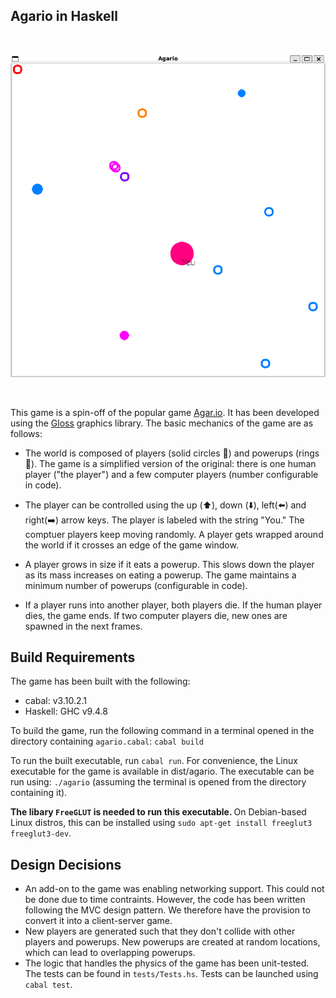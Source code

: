 ## Agario in Haskell ##

<br> 

![screenshot](agario-game.png)

<br>

This game is a spin-off of the popular game  [Agar.io](https://agar.io/). It has been developed using the [Gloss](https://hackage.haskell.org/package/gloss) graphics library. The basic mechanics of the game are as follows:

- The world is composed of players (solid circles 🔴) and powerups (rings 🔘). The game is a simplified version of the original: there is one human player ("the player") and a few computer players (number configurable in code).

- The player can be controlled using the up (⬆️), down (⬇️), left(⬅️) and right(➡️) arrow keys. The player is labeled with the string "You." The comptuer players keep moving randomly. A player gets wrapped around the world if it crosses an edge of the game window. 

- A player grows in size if it eats a powerup. This slows down the player as its mass increases on eating a powerup. The game maintains a minimum number of powerups (configurable in code).

- If a player runs into another player, both players die. If the human player dies, the game ends. If two computer players die, new ones are spawned in the next frames. 

## Build Requirements ##
The game has been built with the following:
- cabal: v3.10.2.1
- Haskell: GHC v9.4.8

To build the game, run the following command in a terminal opened in the directory containing ```agario.cabal```: ```cabal build```

To run the built executable, run ```cabal run```. For convenience, the Linux executable for the game is available in dist/agario. The executable can be run using: ```./agario``` (assuming the terminal is opened from the directory containing it). 

<b> The libary ```FreeGLUT``` is needed to run this executable. </b> On Debian-based Linux distros, this can be installed using ```sudo apt-get install freeglut3 freeglut3-dev```.

## Design Decisions ##
- An add-on to the game was enabling networking support. This could not be done due to time contraints. However, the code has been written following the MVC design pattern. We therefore have the provision to convert it into a client-server game.
- New players are generated such that they don't collide with other players and powerups. New powerups are created at random locations, which can lead to overlapping powerups.  
- The logic that handles the physics of the game has been unit-tested. The tests can be found in ```tests/Tests.hs```. Tests can be launched using ```cabal test```. 
